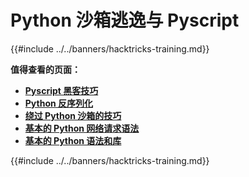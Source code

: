 # Python 沙箱逃逸与 Pyscript

{{#include ../../banners/hacktricks-training.md}}

**值得查看的页面：**

- [**Pyscript 黑客技巧**](pyscript.md)
- [**Python 反序列化**](../../pentesting-web/deserialization/#python)
- [**绕过 Python 沙箱的技巧**](bypass-python-sandboxes/)
- [**基本的 Python 网络请求语法**](web-requests.md)
- [**基本的 Python 语法和库**](basic-python.md)

{{#include ../../banners/hacktricks-training.md}}
